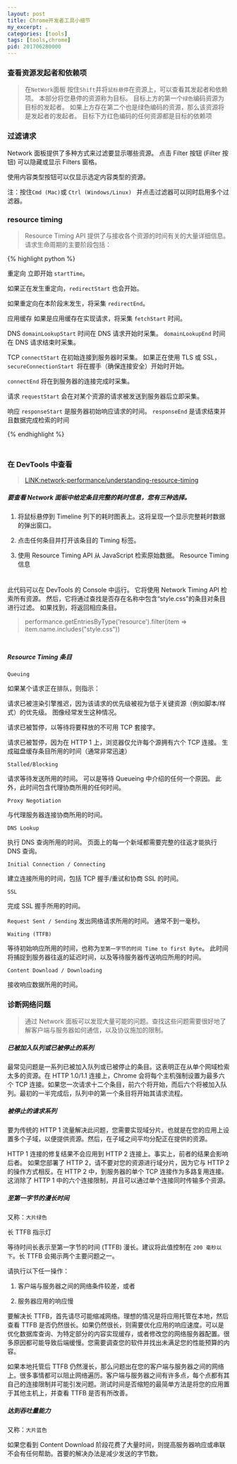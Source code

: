 ```yaml
---
layout: post
title: Chrome开发者工具小细节
my_excerpt: 。
categories: [tools]
tags: [tools,chrome]
pid: 201706280000
---
```


### 查看资源发起者和依赖项

>在`NetWork`面板
>按住` Shift `并将`鼠标悬停`在资源上，可以查看其发起者和依赖项。 本部分将您悬停的资源称为目标。
>目标上方的第一个`绿色`编码资源为目标的发起者。 如果上方存在第二个也是绿色编码的资源，那么该资源将是发起者的发起者。 目标下方红色编码的任何资源都是目标的依赖项


### 过滤请求

Network 面板提供了多种方式来过滤要显示哪些资源。 点击 Filter 按钮 (Filter 按钮) 可以隐藏或显示 Filters 窗格。

使用内容类型按钮可以仅显示选定内容类型的资源。

注：按住` Cmd (Mac) `或 `Ctrl (Windows/Linux) ` 并点击过滤器可以同时启用多个过滤器。


### resource timing

>Resource Timing API 提供了与接收各个资源的时间有关的大量详细信息。请求生命周期的主要阶段包括：


{% highlight  python %}

重定向
立即开始 `startTime`。

如果正在发生重定向，`redirectStart` 也会开始。

如果重定向在本阶段末发生，将采集 `redirectEnd`。

应用缓存
如果是应用缓存在实现请求，将采集 `fetchStart` 时间。

DNS
`domainLookupStart` 时间在 DNS 请求开始时采集。
`domainLookupEnd` 时间在 DNS 请求结束时采集。

TCP
`connectStart` 在初始连接到服务器时采集。
如果正在使用 TLS 或 SSL，`secureConnectionStart `将在握手（确保连接安全）开始时开始。

`connectEnd` 将在到服务器的连接完成时采集。

请求
`requestStart` 会在对某个资源的请求被发送到服务器后立即采集。

响应
`responseStart` 是服务器初始响应请求的时间。
`responseEnd` 是请求结束并且数据完成检索的时间

{% endhighlight %}


<img src="{{ site.baseurl }}/postPics/resource-timing-api.png" alt="" style="margin: 5px auto;"/>

### 在 DevTools 中查看

><a href="https://developers.google.com/web/tools/chrome-devtools/network-performance/understanding-resource-timing">LINK:network-performance/understanding-resource-timing</a>

##### 要查看 Network 面板中给定条目完整的耗时信息，您有三种选择。

1. 将鼠标悬停到 Timeline 列下的耗时图表上。这将呈现一个显示完整耗时数据的弹出窗口。

2. 点击任何条目并打开该条目的 Timing 标签。

3. 使用 Resource Timing API 从 JavaScript 检索原始数据。
Resource Timing 信息


<img src="{{ site.baseurl }}/postPics/resource-timing-data.png" alt="" style="margin: 5px auto;"/>

此代码可以在 DevTools 的 Console 中运行。 它将使用 Network Timing API 检索所有资源。 然后，它将通过查找是否存在名称中包含“style.css”的条目对条目进行过滤。 如果找到，将返回相应条目。

> performance.getEntriesByType('resource').filter(item => item.name.includes("style.css"))

<img src="{{ site.baseurl }}/postPics/resource-timing-post.png" alt="" style="margin: 5px auto;"/>

##### Resource Timing 条目

`Queuing`

如果某个请求正在排队，则指示：

请求已被渲染引擎推迟，因为该请求的优先级被视为低于关键资源（例如脚本/样式）的优先级。 图像经常发生这种情况。

请求已被暂停，以等待将要释放的不可用 TCP 套接字。

请求已被暂停，因为在 HTTP 1 上，浏览器仅允许每个源拥有六个 TCP 连接。
生成磁盘缓存条目所用的时间（通常非常迅速）


`Stalled/Blocking`

请求等待发送所用的时间。 可以是等待 Queueing 中介绍的任何一个原因。 此外，此时间包含代理协商所用的任何时间。

`Proxy Negotiation`

与代理服务器连接协商所用的时间。

`DNS Lookup`

执行 DNS 查询所用的时间。 页面上的每一个新域都需要完整的往返才能执行 DNS 查询。
 
`Initial Connection / Connecting`

建立连接所用的时间，包括 TCP 握手/重试和协商 SSL 的时间。

`SSL`

完成 SSL 握手所用的时间。

`Request Sent / Sending`
发出网络请求所用的时间。 通常不到一毫秒。

`Waiting (TTFB)`

等待初始响应所用的时间，也称为`至第一字节的时间 Time to first Byte`。
此时间将捕捉到服务器往返的延迟时间，以及等待服务器传送响应所用的时间。

`Content Download / Downloading`

接收响应数据所用的时间。

### 诊断网络问题

>通过 Network 面板可以发现大量可能的问题。查找这些问题需要很好地了解客户端与服务器如何通信，以及协议施加的限制。

##### 已被加入队列或已被停止的系列

最常见问题是一系列已被加入队列或已被停止的条目。这表明正在从单个网域检索太多的资源。在 HTTP 1.0/1.1 连接上，Chrome 会将每个主机强制设置为最多六个 TCP 连接。如果您一次请求十二个条目，前六个将开始，而后六个将被加入队列。最初的一半完成后，队列中的第一个条目将开始其请求流程。

##### 被停止的请求系列

要为传统的 HTTP 1 流量解决此问题，您需要实现域分片。也就是在您的应用上设置多个子域，以便提供资源。然后，在子域之间平均分配正在提供的资源。

HTTP 1 连接的修复结果不会应用到 HTTP 2 连接上。事实上，前者的结果会影响后者。 如果您部署了 HTTP 2，请不要对您的资源进行域分片，因为它与 HTTP 2 的操作方式相反。在 HTTP 2 中，到服务器的单个 TCP 连接作为多路复用连接。这消除了 HTTP 1 中的六个连接限制，并且可以通过单个连接同时传输多个资源。

##### 至第一字节的漫长时间

又称：`大片绿色`

长 TTFB 指示灯

等待时间长表示至第一字节的时间 (TTFB) 漫长。建议将此值控制在 `200 毫秒以下`。长 TTFB 会揭示两个主要问题之一。

请执行以下任一操作：

1. 客户端与服务器之间的网络条件较差，或者 

2. 服务器应用的响应慢

要解决长 TTFB，首先请尽可能缩减网络。理想的情况是将应用托管在本地，然后查看 TTFB 是否仍然很长。如果仍然很长，则需要优化应用的响应速度。可以是优化数据库查询、为特定部分的内容实现缓存，或者修改您的网络服务器配置。很多原因都可能导致后端缓慢。您需要调查您的软件并找出未满足您的性能预算的内容。

如果本地托管后 TTFB 仍然漫长，那么问题出在您的客户端与服务器之间的网络上。很多事情都可以阻止网络遍历。客户端与服务器之间有许多点，每个点都有其自己的连接限制并可能引发问题。测试时间是否缩短的最简单方法是将您的应用置于其他主机上，并查看 TTFB 是否有所改善。

##### 达到吞吐量能力

又称：`大片蓝色`

如果您看到 Content Download 阶段花费了大量时间，则提高服务器响应或串联不会有任何帮助。首要的解决办法是减少发送的字节数。
